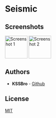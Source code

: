 # Seismic

## Screenshots

<img alt="Screenshot 1" src="https://raw.githubusercontent.com/KSSBro/seismic/master/resources/images/screenshot_1.jpg" height="75">
<img alt="Screenshot 2" src="https://raw.githubusercontent.com/KSSBro/seismic/master/resources/images/screenshot_1.jpg" height="75">

## Authors

- **KSSBro** - [Github](https://github.com/KSSBro)

## License

[MIT](https://choosealicense.com/licenses/mit/)
